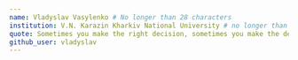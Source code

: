 ```yaml
---
name: Vladyslav Vasylenko # No longer than 28 characters
institution: V.N. Karazin Kharkiv National University # no longer than 58 characters
quote: Sometimes you make the right decision, sometimes you make the decision right # no longer than 100 characters, avoid using quotes(") to guarantee the format remains the same.
github_user: vladyslav
---
```

